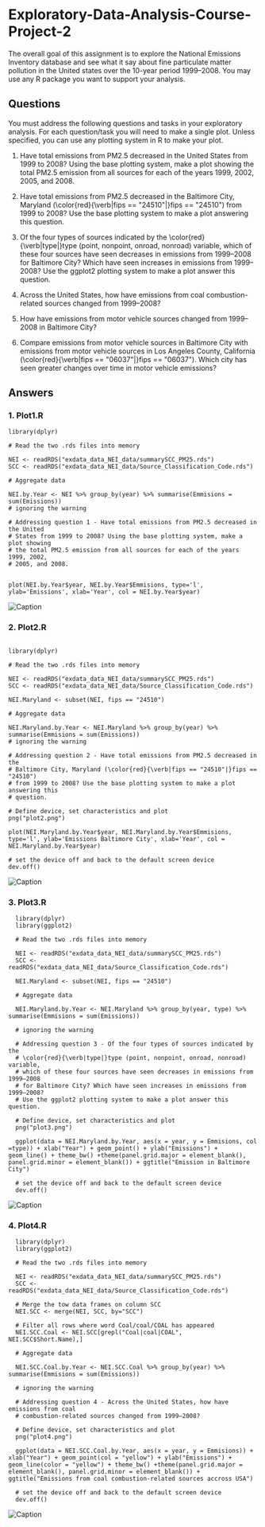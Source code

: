 # Exploratory-Data-Analysis-Course-Project-2

The overall goal of this assignment is to explore the National Emissions Inventory database and see what it say about fine particulate matter pollution in the United states over the 10-year period 1999–2008. You may use any R package you want to support your analysis.

## Questions

You must address the following questions and tasks in your exploratory analysis. For each question/task you will need to make a single plot. Unless specified, you can use any plotting system in R to make your plot.


1. Have total emissions from PM2.5 decreased in the United States from 1999 to 2008? Using the base plotting system, make a plot showing the total PM2.5 emission from all sources for each of the years 1999, 2002, 2005, and 2008.

2. Have total emissions from PM2.5 decreased in the Baltimore City, Maryland (\color{red}{\verb|fips == "24510"|}fips == "24510") from 1999 to 2008? Use the base plotting system to make a plot answering this question.

3. Of the four types of sources indicated by the \color{red}{\verb|type|}type (point, nonpoint, onroad, nonroad) variable, which of these four sources have seen decreases in emissions from 1999–2008 for Baltimore City? Which have seen increases in emissions from 1999–2008? Use the ggplot2 plotting system to make a plot answer this question.

4. Across the United States, how have emissions from coal combustion-related sources changed from 1999–2008?

5. How have emissions from motor vehicle sources changed from 1999–2008 in Baltimore City?

6. Compare emissions from motor vehicle sources in Baltimore City with emissions from motor vehicle sources in Los Angeles County, California (\color{red}{\verb|fips == "06037"|}fips == "06037"). Which city has seen greater changes over time in motor vehicle emissions?

## Answers

### 1. Plot1.R

  ``` 
  library(dplyr)

  # Read the two .rds files into memory

  NEI <- readRDS("exdata_data_NEI_data/summarySCC_PM25.rds")
  SCC <- readRDS("exdata_data_NEI_data/Source_Classification_Code.rds")

  # Aggregate data

  NEI.by.Year <- NEI %>% group_by(year) %>% summarise(Emmisions = sum(Emissions))
  # ignoring the warning

  # Addressing question 1 - Have total emissions from PM2.5 decreased in the United 
  # States from 1999 to 2008? Using the base plotting system, make a plot showing 
  # the total PM2.5 emission from all sources for each of the years 1999, 2002, 
  # 2005, and 2008.


  plot(NEI.by.Year$year, NEI.by.Year$Emmisions, type='l', ylab='Emissions', xlab='Year', col = NEI.by.Year$year)
```

 ![Caption](plot1.png) 

### 2. Plot2.R

  ```

  library(dplyr)
  
  # Read the two .rds files into memory
  
  NEI <- readRDS("exdata_data_NEI_data/summarySCC_PM25.rds")
  SCC <- readRDS("exdata_data_NEI_data/Source_Classification_Code.rds")
  
  NEI.Maryland <- subset(NEI, fips == "24510")
  
  # Aggregate data
  
  NEI.Maryland.by.Year <- NEI.Maryland %>% group_by(year) %>% summarise(Emmisions = sum(Emissions))
  # ignoring the warning
  
  # Addressing question 2 - Have total emissions from PM2.5 decreased in the 
  # Baltimore City, Maryland (\color{red}{\verb|fips == "24510"|}fips == "24510") 
  # from 1999 to 2008? Use the base plotting system to make a plot answering this 
  # question.
  
  # Define device, set characteristics and plot
  png("plot2.png")
  
  plot(NEI.Maryland.by.Year$year, NEI.Maryland.by.Year$Emmisions, type='l', ylab='Emissions Baltimore City', xlab='Year', col = NEI.Maryland.by.Year$year)
  
  # set the device off and back to the default screen device
  dev.off()
  ```
   ![Caption](plot2.png) 
   
### 3. Plot3.R

  ```
    library(dplyr)
    library(ggplot2)
    
    # Read the two .rds files into memory
    
    NEI <- readRDS("exdata_data_NEI_data/summarySCC_PM25.rds")
    SCC <- readRDS("exdata_data_NEI_data/Source_Classification_Code.rds")
    
    NEI.Maryland <- subset(NEI, fips == "24510")
    
    # Aggregate data
    
    NEI.Maryland.by.Year <- NEI.Maryland %>% group_by(year, type) %>% summarise(Emmisions = sum(Emissions))
    
    # ignoring the warning
    
    # Addressing question 3 - Of the four types of sources indicated by the 
    # \color{red}{\verb|type|}type (point, nonpoint, onroad, nonroad) variable, 
    # which of these four sources have seen decreases in emissions from 1999–2008 
    # for Baltimore City? Which have seen increases in emissions from 1999–2008? 
    # Use the ggplot2 plotting system to make a plot answer this question.
    
    # Define device, set characteristics and plot
    png("plot3.png")
    
    ggplot(data = NEI.Maryland.by.Year, aes(x = year, y = Emmisions, col =type)) + xlab("Year") + geom_point() + ylab("Emissions") + geom_line() + theme_bw() +theme(panel.grid.major = element_blank(), panel.grid.minor = element_blank()) + ggtitle("Emission in Baltimore City")
    
    # set the device off and back to the default screen device
    dev.off()
  ```
   ![Caption](plot3.png)

### 4. Plot4.R

  ```
    library(dplyr)
    library(ggplot2)
    
    # Read the two .rds files into memory
    
    NEI <- readRDS("exdata_data_NEI_data/summarySCC_PM25.rds")
    SCC <- readRDS("exdata_data_NEI_data/Source_Classification_Code.rds")
    
    # Merge the tow data frames on column SCC
    NEI.SCC <- merge(NEI, SCC, by="SCC")
    
    # Filter all rows where word Coal/coal/COAL has appeared 
    NEI.SCC.Coal <- NEI.SCC[grepl("Coal|coal|COAL", NEI.SCC$Short.Name),]
    
    # Aggregate data
    
    NEI.SCC.Coal.by.Year <- NEI.SCC.Coal %>% group_by(year) %>% summarise(Emmisions = sum(Emissions))
    
    # ignoring the warning
    
    # Addressing question 4 - Across the United States, how have emissions from coal 
    # combustion-related sources changed from 1999–2008?
    
    # Define device, set characteristics and plot
    png("plot4.png")
    
    ggplot(data = NEI.SCC.Coal.by.Year, aes(x = year, y = Emmisions)) + xlab("Year") + geom_point(col = "yellow") + ylab("Emissions") + geom_line(color = "yellow") + theme_bw() +theme(panel.grid.major = element_blank(), panel.grid.minor = element_blank()) + ggtitle("Emissions from coal combustion-related sources accross USA")
    
    # set the device off and back to the default screen device
    dev.off()
  ```
  ![Caption](plot4.png)